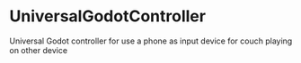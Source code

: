 # UniversalGodotController
Universal Godot controller for use a phone as input device for couch playing on other device
